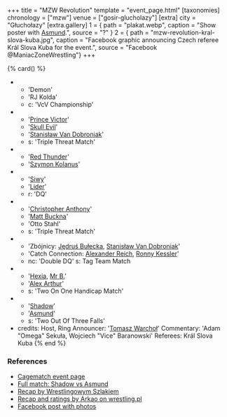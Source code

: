 +++
title = "MZW Revolution"
template = "event_page.html"
[taxonomies]
chronology = ["mzw"]
venue = ["gosir-glucholazy"]
[extra]
city = "Głuchołazy"
[extra.gallery]
1 = { path = "plakat.webp", caption = "Show poster with [Asmund](@/w/asmund.md).", source = "?" }
2 = { path = "mzw-revolution-kral-slova-kuba.jpg", caption = "Facebook graphic announcing Czech referee Král Slova Kuba for the event.", source = "Facebook @ManiacZoneWrestling"}
+++

{% card() %}
- - 'Demon'
  - 'RJ Kolda'
  - c: 'VcV Championship'
- - '[Prince Victor](@/w/vic-golden.md)'
  - '[Skull Evil](@/w/skull-evil.md)'
  - '[Stanisław Van Dobroniak](@/w/stanislaw-van-dobroniak.md)'
  - s: 'Triple Threat Match'
- - '[Red Thunder](@/w/red-thunder.md)'
  - '[Szymon Kolanus](@/w/blue-thunder.md)'
- - '[Siwy](@/w/szymon-siwiec.md)'
  - '[Lider](@/w/lider.md)'
  - r: 'DQ'
- - '[Christopher Anthony](@/w/christopher-anthony.md)'
  - '[Matt Buckna](@/w/matt-buckna.md)'
  - 'Otto Stahl'
  - s: 'Triple Threat Match'
- - 'Zbójnicy: [Jędruś Bułecka](@/w/jedrus-bulecka.md), [Stanisław Van Dobroniak](@/w/stanislaw-van-dobroniak.md)'
  - 'Catch Connection: [Alexander Reich](@/w/alex-ace.md), [Ronny Kessler](@/w/ronny-kessler.md)'
  - nc: 'Double DQ'
    s: Tag Team Match
- - '[Hexia](@/w/hexia.md), [Mr B.](@/w/mr-b.md)'
  - '[Alex Arthur](@/w/alex-arthur.md)'
  - s: 'Two On One Handicap Match'
- - '[Shadow](@/w/shadow.md)'
  - '[Asmund](@/w/asmund.md)'
  - s: 'Two Out Of Three Falls'
- credits:
    Host, Ring Announcer: '[Tomasz Warchoł](@/w/tomasz-warchol.md)'
    Commentary: 'Adam "Omega" Sekuła, Wojciech "Vice" Baranowski'
    Referees: Král Slova Kuba
{% end %}

### References

* [Cagematch event page](https://www.cagematch.net/?id=1&nr=164685)
* [Full match: Shadow vs Asmund](https://youtu.be/lzLRJC9qII0)
* [Recap by Wrestlingowym Szlakiem](https://www.youtube.com/live/PCDYlxWbNQA)
* [Recap and ratings by Arkao on wrestling.pl](https://www.wrestling.pl/news-recenzja-vod-mzw-revolution.html)
* [Facebook post with photos](https://www.facebook.com/photo?fbid=914011792076381&set=a.911106232366937)
